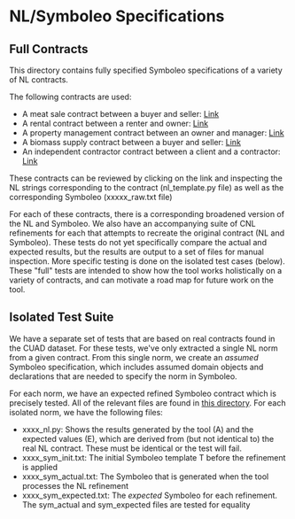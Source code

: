 # NL/Symboleo Specifications

## Full Contracts

This directory contains fully specified Symboleo specifications of a variety of NL contracts.

The following contracts are used:
- A meat sale contract between a buyer and seller: [Link](https://github.com/reganmeloche/symboleo-nlp/tree/main/app/templates/meat_sale/t_raw)
- A rental contract between a renter and owner: [Link](https://github.com/reganmeloche/symboleo-nlp/tree/main/app/templates/rental/t_raw)
- A property management contract between an owner and manager: [Link](https://github.com/reganmeloche/symboleo-nlp/tree/main/app/templates/prop/t_raw)
- A biomass supply contract between a buyer and seller: [Link](https://github.com/reganmeloche/symboleo-nlp/tree/main/app/templates/biomass/t_raw)
- An independent contractor contract between a client and a contractor: [Link](https://github.com/reganmeloche/symboleo-nlp/tree/main/app/templates/indep/t_raw)

These contracts can be reviewed by clicking on the link and inspecting the NL strings corresponding to the contract (nl_template.py file) as well as the corresponding Symboleo (xxxxx_raw.txt file) 

For each of these contracts, there is a corresponding broadened version of the NL and Symboleo. We also have an accompanying suite of CNL refinements for each that attempts to recreate the original contract (NL and Symboleo). These tests do not yet specifically compare the actual and expected results, but the results are output to a set of files for manual inspection. More specific testing is done on the isolated test cases (below). These "full" tests are intended to show how the tool works holistically on a variety of contracts, and can motivate a road map for future work on the tool.


## Isolated Test Suite

We have a separate set of tests that are based on real contracts found in the CUAD dataset. For these tests, we've only extracted a single NL norm from a given contract. From this single norm, we create an _assumed_ Symboleo specification, which includes assumed domain objects and declarations that are needed to specify the norm in Symboleo. 

For each norm, we have an expected refined Symboleo contract which is precisely tested. All of the relevant files are found in [this directory](https://github.com/reganmeloche/symboleo-nlp/tree/main/tests/test_suites/isolated_results). For each isolated norm, we have the following files:
- xxxx_nl.py: Shows the results generated by the tool (A) and the expected values (E), which are derived from (but not identical to) the real NL contract. These must be identical or the test will fail.
- xxxx_sym_init.txt: The initial Symboleo template T before the refinement is applied
- xxxx_sym_actual.txt: The Symboleo that is generated when the tool processes the NL refinement
- xxxx_sym_expected.txt: The _expected_ Symboleo for each refinement. The sym_actual and sym_expected files are tested for equality
